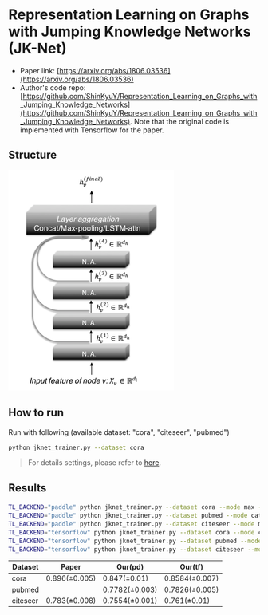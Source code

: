 Representation Learning on Graphs with Jumping Knowledge Networks (JK-Net)
============

- Paper link: [https://arxiv.org/abs/1806.03536](https://arxiv.org/abs/1806.03536)
- Author's code repo: [https://github.com/ShinKyuY/Representation_Learning_on_Graphs_with_Jumping_Knowledge_Networks](https://github.com/ShinKyuY/Representation_Learning_on_Graphs_with_Jumping_Knowledge_Networks). Note that the original code is 
implemented with Tensorflow for the paper. 

Structure
-------
![img.png](img.png)

How to run
----------
Run with following (available dataset: "cora", "citeseer", "pubmed")
```bash
python jknet_trainer.py --dataset cora 
```
> For details settings, please refer to [here](https://github.com/BUPT-GAMMA/GammaGL/tree/main/examples/gcn#how-to-run).


Results
-------
```bash
TL_BACKEND="paddle" python jknet_trainer.py --dataset cora --mode max --lr 0.01 --n_epoch 170 --hidden_dim 32
TL_BACKEND="paddle" python jknet_trainer.py --dataset pubmed --mode cat --lr 0.01 --n_epoch 300 --hidden_dim 64 --itera_K 4
TL_BACKEND="paddle" python jknet_trainer.py --dataset citeseer --mode max --lr 0.01 --n_epoch 200 --hidden_dim 64
TL_BACKEND="tensorflow" python jknet_trainer.py --dataset cora --mode cat --lr 0.005 --n_epoch 200 --hidden_dim 64
TL_BACKEND="tensorflow" python jknet_trainer.py --dataset pubmed --mode max --lr 0.01 --n_epoch 170 --hidden_dim 32
TL_BACKEND="tensorflow" python jknet_trainer.py --dataset citeseer --mode cat --lr 0.01 --n_epoch 170 --hidden_dim 32
```
| Dataset | Paper | Our(pd) | Our(tf) |
| ---- | ---- | ---- | ---- |
| cora | 0.896(±0.005) | 0.847(±0.01) | 0.8584(±0.007) |
| pubmed |  | 0.7782(±0.003) | 0.7826(±0.005) |
| citeseer | 0.783(±0.008) | 0.7554(±0.001) | 0.761(±0.01)|
